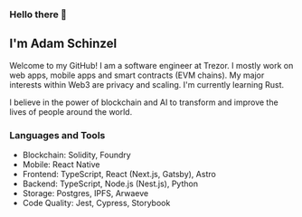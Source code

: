 ### Hello there 👋
## I'm Adam Schinzel

Welcome to my GitHub! I am a software engineer at Trezor. I mostly work on web apps, mobile apps and smart contracts (EVM chains). My major interests within Web3 are privacy and scaling. I'm currently learning Rust.

I believe in the power of blockchain and AI to transform and improve the lives of people around the world.

### Languages and Tools

- Blockchain: Solidity, Foundry
- Mobile: React Native
- Frontend: TypeScript, React (Next.js, Gatsby), Astro
- Backend: TypeScript, Node.js (Nest.js), Python
- Storage: Postgres, IPFS, Arwaeve
- Code Quality: Jest, Cypress, Storybook
